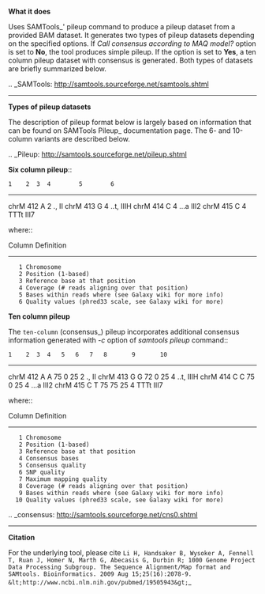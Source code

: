 **What it does**

Uses SAMTools_' pileup command to produce a pileup dataset from a provided BAM dataset. It generates two types of pileup datasets depending on the specified options. If *Call consensus according to MAQ model?* option is set to **No**, the tool produces simple pileup. If the option is set to **Yes**, a ten column pileup dataset with consensus is generated. Both types of datasets are briefly summarized below.

.. _SAMTools: http://samtools.sourceforge.net/samtools.shtml

------

**Types of pileup datasets**

The description of pileup format below is largely based on information that can be found on SAMTools Pileup_ documentation page. The 6- and 10-column variants are described below.

.. _Pileup: http://samtools.sourceforge.net/pileup.shtml

**Six column pileup**::

    1    2  3  4        5        6
 ---------------------------------
 chrM  412  A  2       .,       II
 chrM  413  G  4     ..t,     IIIH
 chrM  414  C  4     ...a     III2
 chrM  415  C  4     TTTt     III7

where::

  Column Definition
 ------- ----------------------------
       1 Chromosome
       2 Position (1-based)
       3 Reference base at that position
       4 Coverage (# reads aligning over that position)
       5 Bases within reads where (see Galaxy wiki for more info)
       6 Quality values (phred33 scale, see Galaxy wiki for more)

**Ten column pileup**

The `ten-column` (consensus_) pileup incorporates additional consensus information generated with *-c* option of *samtools pileup* command::


    1    2  3  4   5   6   7   8       9       10
 ------------------------------------------------
 chrM  412  A  A  75   0  25  2       .,       II
 chrM  413  G  G  72   0  25  4     ..t,     IIIH
 chrM  414  C  C  75   0  25  4     ...a     III2
 chrM  415  C  T  75  75  25  4     TTTt     III7

where::

  Column Definition
 ------- --------------------------------------------------------
       1 Chromosome
       2 Position (1-based)
       3 Reference base at that position
       4 Consensus bases
       5 Consensus quality
       6 SNP quality
       7 Maximum mapping quality
       8 Coverage (# reads aligning over that position)
       9 Bases within reads where (see Galaxy wiki for more info)
      10 Quality values (phred33 scale, see Galaxy wiki for more)


.. _consensus: http://samtools.sourceforge.net/cns0.shtml

------

**Citation**

For the underlying tool, please cite `Li H, Handsaker B, Wysoker A, Fennell T, Ruan J, Homer N, Marth G, Abecasis G, Durbin R; 1000 Genome Project Data Processing Subgroup. The Sequence Alignment/Map format and SAMtools. Bioinformatics. 2009 Aug 15;25(16):2078-9. &lt;http://www.ncbi.nlm.nih.gov/pubmed/19505943&gt;`_
